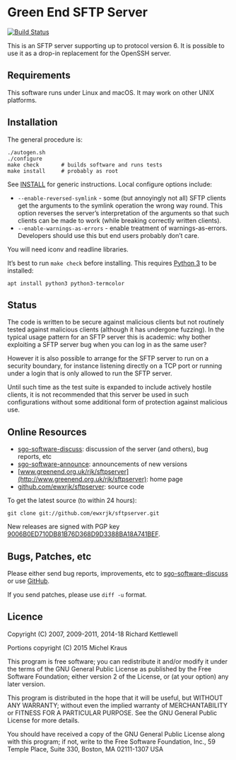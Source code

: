 Green End SFTP Server
=====================

[![Build Status](https://travis-ci.org/ewxrjk/sftpserver.svg?branch=master)](https://travis-ci.org/ewxrjk/sftpserver)

This is an SFTP server supporting up to protocol version 6.  It is
possible to use it as a drop-in replacement for the OpenSSH server.

Requirements
------------

This software runs under Linux and macOS.
It may work on other UNIX platforms.

Installation
------------

The general procedure is:

    ./autogen.sh
    ./configure
    make check       # builds software and runs tests
    make install     # probably as root

See [INSTALL](INSTALL) for generic instructions.  Local configure
options include:

* `--enable-reversed-symlink` - some (but annoyingly not all) SFTP
clients get the arguments to the symlink operation the wrong way
round.  This option reverses the server’s interpretation of the
arguments so that such clients can be made to work (while breaking
correctly written clients).
* `--enable-warnings-as-errors` - enable treatment of
warnings-as-errors.  Developers should use this but end users probably
don’t care.

You will need iconv and readline libraries.

It’s best to run `make check` before installing.  This requires
[Python 3](http://www.python.org/) to be installed:

    apt install python3 python3-termcolor

Status
------

The code is written to be secure against malicious clients but not
routinely tested against malicious clients (although it has undergone fuzzing).
In the typical usage
pattern for an SFTP server this is academic: why bother exploiting a
SFTP server bug when you can log in as the same user?

However it is also possible to arrange for the SFTP server to run on
a security boundary, for instance listening directly on a TCP port
or running under a login that is only allowed to run the SFTP
server.

Until such time as the test suite is expanded to include actively
hostile clients, it is not recommended that this server be used in
such configurations without some additional form of protection
against malicious use.

Online Resources
----------------

* [sgo-software-discuss](http://www.chiark.greenend.org.uk/mailman/listinfo/sgo-software-discuss): discussion of the server (and others), bug reports, etc
* [sgo-software-announce](http://www.chiark.greenend.org.uk/mailman/listinfo/sgo-software-announce): announcements of new versions
* [www.greenend.org.uk/rjk/sftpserver](http://www.greenend.org.uk/rjk/sftpserver): home page
* [github.com/ewxrjk/sftpserver](https://github.com/ewxrjk/sftpserver): source code

To get the latest source (to within 24 hours):

    git clone git://github.com/ewxrjk/sftpserver.git

New releases are signed with PGP key
[9006B0ED710DB81B76D368D9D3388BA18A741BEF](http://www.greenend.org.uk/rjk/misc/8A741BEF.asc).

Bugs, Patches, etc
------------------

Please either send bug reports, improvements, etc to
[sgo-software-discuss](http://www.chiark.greenend.org.uk/mailman/listinfo/sgo-software-discuss)
or use [GitHub](https://github.com/ewxrjk/sftpserver).

If you send patches, please use `diff -u` format.

Licence
-------

Copyright (C) 2007, 2009-2011, 2014-18 Richard Kettlewell

Portions copyright (C) 2015 Michel Kraus

This program is free software; you can redistribute it and/or modify
it under the terms of the GNU General Public License as published by
the Free Software Foundation; either version 2 of the License, or
(at your option) any later version.

This program is distributed in the hope that it will be useful, but
WITHOUT ANY WARRANTY; without even the implied warranty of
MERCHANTABILITY or FITNESS FOR A PARTICULAR PURPOSE.  See the GNU
General Public License for more details.

You should have received a copy of the GNU General Public License
along with this program; if not, write to the Free Software
Foundation, Inc., 59 Temple Place, Suite 330, Boston, MA 02111-1307
USA
